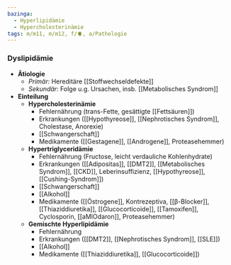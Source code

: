 ```yaml
---
bazinga:
  - Hyperlipidämie
  - Hypercholesterinämie
tags: m/m11, m/m12, f/🫀, a/Pathologie
---
```

### Dyslipidämie
- **Ätiologie**
	- *Primär:* Hereditäre [[Stoffwechseldefekte]]
	- *Sekundär:* Folge u.g. Ursachen, insb. [[Metabolisches Syndrom]]
- **Einteilung**
	- **Hypercholesterinämie**
		- Fehlernährung (trans-Fette, gesättigte [[Fettsäuren]])
		- Erkrankungen ([[Hypothyreose]], [[Nephrotisches Syndrom]], Cholestase, Anorexie)
		- [[Schwangerschaft]]
		- Medikamente ([[Gestagene]], [[Androgene]], Proteasehemmer)
	- **Hypertriglyceridämie**
		- Fehlernährung (Fructose, leicht verdauliche Kohlenhydrate)
		- Erkrankungen ([[Adipositas]], [[DMT2]], [[Metabolisches Syndrom]], [[CKD]], Leberinsuffizienz, [[Hypothyreose]], [[Cushing-Syndrom]])
		- [[Schwangerschaft]]
		- [[Alkohol]]
		- Medikamente ([[Östrogene]], Kontrezeptiva, [[β-Blocker]], [[Thiaziddiuretika]], [[Glucocorticoide]], [[Tamoxifen]], Cyclosporin, [[aMIOdaron]], Proteasehemmer)
	- **Gemischte Hyperlipidämie**
		- Fehlernährung
		- Erkrankungen ([[DMT2]], [[Nephrotisches Syndrom]], [[SLE]])
		- [[Alkohol]]
		- Medikamente ([[Thiaziddiuretika]], [[Glucocorticoide]])
